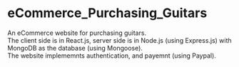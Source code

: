 # eCommerce_Purchasing_Guitars

An eCommerce website for purchasing guitars.  
The client side is in React.js, server side is in Node.js (using Express.js) with MongoDB as the database (using Mongoose).   
The website implememnts authentication, and payemnt (using Paypal).  
